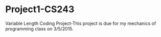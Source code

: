 # Project1-CS243
Variable Length Coding Project-This project is due for my mechanics of programming class on 3/5/2015.
